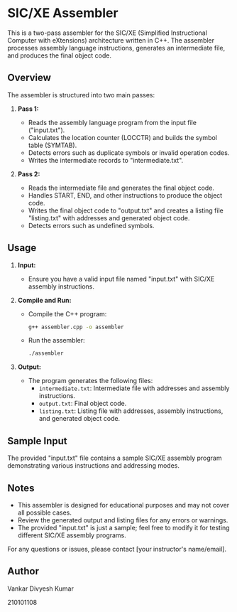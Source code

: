 # SIC/XE Assembler

This is a two-pass assembler for the SIC/XE (Simplified Instructional Computer with eXtensions) architecture written in C++. The assembler processes assembly language instructions, generates an intermediate file, and produces the final object code.

## Overview

The assembler is structured into two main passes:

1. **Pass 1:**
   - Reads the assembly language program from the input file ("input.txt").
   - Calculates the location counter (LOCCTR) and builds the symbol table (SYMTAB).
   - Detects errors such as duplicate symbols or invalid operation codes.
   - Writes the intermediate records to "intermediate.txt".

2. **Pass 2:**
   - Reads the intermediate file and generates the final object code.
   - Handles START, END, and other instructions to produce the object code.
   - Writes the final object code to "output.txt" and creates a listing file "listing.txt" with addresses and generated object code.
   - Detects errors such as undefined symbols.

## Usage

1. **Input:**
   - Ensure you have a valid input file named "input.txt" with SIC/XE assembly instructions.

2. **Compile and Run:**
   - Compile the C++ program:
     ```bash
     g++ assembler.cpp -o assembler
     ```
   - Run the assembler:
     ```bash
     ./assembler
     ```

3. **Output:**
   - The program generates the following files:
     - `intermediate.txt`: Intermediate file with addresses and assembly instructions.
     - `output.txt`: Final object code.
     - `listing.txt`: Listing file with addresses, assembly instructions, and generated object code.

## Sample Input

The provided "input.txt" file contains a sample SIC/XE assembly program demonstrating various instructions and addressing modes.

## Notes

- This assembler is designed for educational purposes and may not cover all possible cases.
- Review the generated output and listing files for any errors or warnings.
- The provided "input.txt" is just a sample; feel free to modify it for testing different SIC/XE assembly programs.

For any questions or issues, please contact [your instructor's name/email].

## Author

Vankar Divyesh Kumar

210101108

